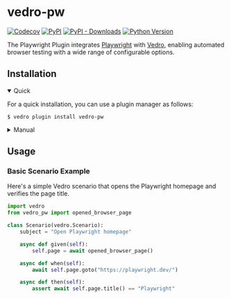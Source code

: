 # vedro-pw

[![Codecov](https://img.shields.io/codecov/c/github/vedro-universe/vedro-pw/main.svg?style=flat-square)](https://codecov.io/gh/vedro-universe/vedro-pw)
[![PyPI](https://img.shields.io/pypi/v/vedro-pw.svg?style=flat-square)](https://pypi.python.org/pypi/vedro-pw/)
[![PyPI - Downloads](https://img.shields.io/pypi/dm/vedro-pw?style=flat-square)](https://pypi.python.org/pypi/vedro-pw/)
[![Python Version](https://img.shields.io/pypi/pyversions/vedro-pw.svg?style=flat-square)](https://pypi.python.org/pypi/vedro-pw/)

The Playwright Plugin integrates [Playwright](https://playwright.dev/) with [Vedro](https://vedro.io/), enabling automated browser testing with a wide range of configurable options.

## Installation

<details open>
<summary>Quick</summary>
<p>

For a quick installation, you can use a plugin manager as follows:

```shell
$ vedro plugin install vedro-pw
```

</p>
</details>

<details>
<summary>Manual</summary>
<p>

To install manually, follow these steps:

1. Install the package using pip:

```shell
$ pip3 install vedro-pw
```

2. Next, activate the plugin in your `vedro.cfg.py` configuration file:

```python
# ./vedro.cfg.py
import vedro
import vedro_pw


class Config(vedro.Config):
    class Plugins(vedro.Config.Plugins):
        class Playwright(vedro_pw.Playwright):
            enabled = True
```

</p>
</details>

## Usage

### Basic Scenario Example

Here's a simple Vedro scenario that opens the Playwright homepage and verifies the page title.

```python
import vedro
from vedro_pw import opened_browser_page

class Scenario(vedro.Scenario):
    subject = "Open Playwright homepage"

    async def given(self):
        self.page = await opened_browser_page()

    async def when(self):
        await self.page.goto("https://playwright.dev/")

    async def then(self):
        assert await self.page.title() == "Playwright"
```
